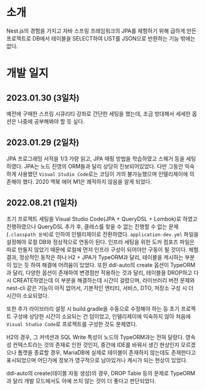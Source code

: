 # 소개

Nest.js의 경험을 가지고 자바 스프링 프레임워크의 JPA를 체험하기 위해 급하게 만든 프로젝트로 DB에서 테이블을 SELECT하여 LIST를 JSON으로 반환하는 기능 밖에는 없다.

# 개발 일지

## 2023.01.30 (3일차)

예전에 구매한 스프링 시큐리티 강좌로 간단한 세팅을 했는데, 조금 방대해서 세세한 옵션은 나중에 공부해봐야 할 듯 싶다.  

## 2023.01.29 (2일차)

JPA 프로그래밍 서적을 1/3 가량 읽고, JPA 매핑 방법을 학습하였고 스웨거 등을 세팅하였다. JPA는 노드 진영의 ORM들과 달리 상당히 진보되어있었다. 다만 그동안 익숙하게 사용했던 `Visual Studio Code`로는 코딩이 거의 불가능했으며 인텔리제이에 의존해야 했다. 2020 맥북 에어 M1은 쾌적하지 않음을 알게 되었다.

## 2022.08.21 (1일차)

초기 프로젝트 세팅을 Visual Studio Code(JPA + QueryDSL + Lombok)로 하였고 진행하였으나 QueryDSL 추가 후, 클래스를 찾을 수 없는 진행할 수 없는 문제(`.classpath 문제`)로 인하여 인텔리제이로 전환하였다.
`application-dev.yml` 파일을 설정해야 로컬 DB와 정상적으로 연동이 된다. 인프라 세팅을 위한 도커 컴포즈 파일은 따로 만들지 않았기 때문에 로컬에 먼저 인프라 구성이 되어야만 구동이 될 것이다.
체험 결과, 정상적인 동작은 하나 H2 + JPA가 TypeORM과 달리, 테이블을 캐시하는 부분이 있는 듯 하여 해결에 어려움이 있었다. 
또한 ddl-auto의 create 옵션이 TypeORM과 달리, 다양한 옵션이 존재하여 변경점만 적용하는 것과 달리, 테이블을 DROP하고 다시 CREATE하였는데 이 부분을 해결하는데 시간이 걸렸으며, 
라이브러리 버전 문제와 nest-cli 같은 기능이 아직 없어서, 기본적인 엔티티, 서비스, DTO, 저장소 구성 시 더 시간이 소요되었다. 

또한 추가 라이브러리 설정 시 build.gradle을 수동으로 수정해야 하는 등 초기 프로젝트 구성에 상당한 시간이 소요되는 건 덤이었고, 인텔리제이에 익숙하지 않아 처음에 `Visual Studio Code`로 프로젝트를 구성한 것도 문제였다.

H2의 경우, 그 커넥션과 SQL Write 특성이 노드의 TypeORM과는 전혀 달랐다. 영속성 컨텍스트라는 것의 존재로 인한 것인지, 중간에 IDE를 바꿔서 생긴 현상인지 모르겠으나 톰캣을 종료할 경우, MariaDB에 실제로 테이블이 존재하지 않는데도 존재한다고 표시되었으며 
어딘가에 정보가 영구적으로 남아있거나 캐시가 되는 현상이 있었다.

ddl-auto의 create(테이블 자동 생성)의 경우, DROP Table 등의 문제로 TypeORM과 달리 개발 모드에서도 아예 쓰지 않는 것이 더 좋다고 판단되었다. 